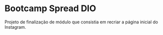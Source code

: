 # Bootcamp Spread DIO
Projeto de finalização de módulo que consistia em recriar a página inicial do Instagram.
